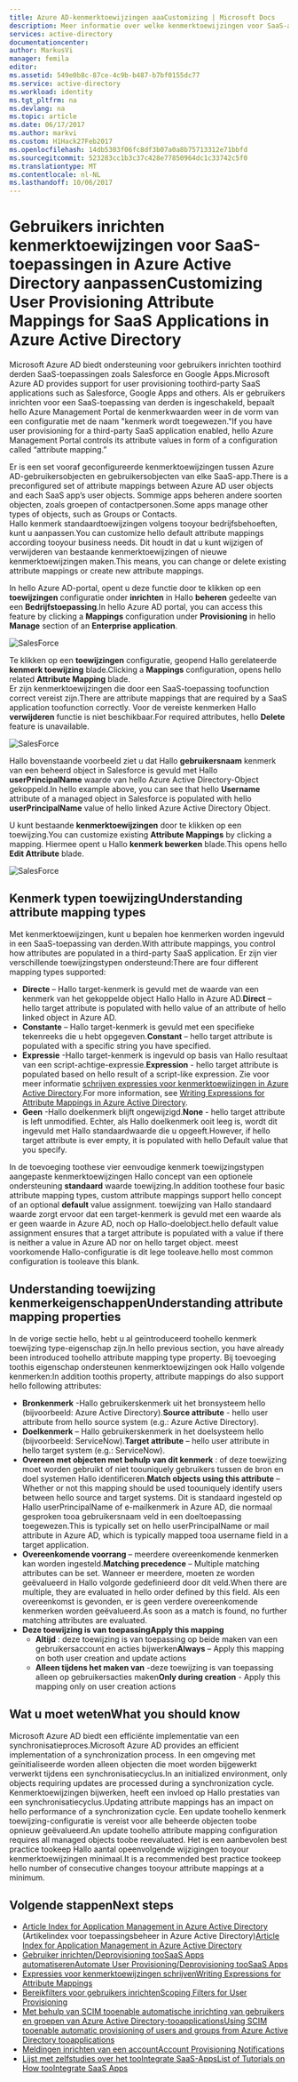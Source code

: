 ```yaml
---
title: Azure AD-kenmerktoewijzingen aaaCustomizing | Microsoft Docs
description: Meer informatie over welke kenmerktoewijzingen voor SaaS-apps in Azure Active Directory zijn hoe u kunt deze aanpassen tooaddress uw bedrijf nodig heeft.
services: active-directory
documentationcenter: 
author: MarkusVi
manager: femila
editor: 
ms.assetid: 549e0b8c-87ce-4c9b-b487-b7bf0155dc77
ms.service: active-directory
ms.workload: identity
ms.tgt_pltfrm: na
ms.devlang: na
ms.topic: article
ms.date: 06/17/2017
ms.author: markvi
ms.custom: H1Hack27Feb2017
ms.openlocfilehash: 14db5303f06fc8df3b07a0a8b75713312e71bbfd
ms.sourcegitcommit: 523283cc1b3c37c428e77850964dc1c33742c5f0
ms.translationtype: MT
ms.contentlocale: nl-NL
ms.lasthandoff: 10/06/2017
---
```

# <a name="customizing-user-provisioning-attribute-mappings-for-saas-applications-in-azure-active-directory"></a><span data-ttu-id="a719b-103">Gebruikers inrichten kenmerktoewijzingen voor SaaS-toepassingen in Azure Active Directory aanpassen</span><span class="sxs-lookup"><span data-stu-id="a719b-103">Customizing User Provisioning Attribute Mappings for SaaS Applications in Azure Active Directory</span></span>
<span data-ttu-id="a719b-104">Microsoft Azure AD biedt ondersteuning voor gebruikers inrichten toothird derden SaaS-toepassingen zoals Salesforce en Google Apps.</span><span class="sxs-lookup"><span data-stu-id="a719b-104">Microsoft Azure AD provides support for user provisioning toothird-party SaaS applications such as Salesforce, Google Apps and others.</span></span> <span data-ttu-id="a719b-105">Als er gebruikers inrichten voor een SaaS-toepassing van derden is ingeschakeld, bepaalt hello Azure Management Portal de kenmerkwaarden weer in de vorm van een configuratie met de naam "kenmerk wordt toegewezen."</span><span class="sxs-lookup"><span data-stu-id="a719b-105">If you have user provisioning for a third-party SaaS application enabled, hello Azure Management Portal controls its attribute values in form of a configuration called “attribute mapping.”</span></span>

<span data-ttu-id="a719b-106">Er is een set vooraf geconfigureerde kenmerktoewijzingen tussen Azure AD-gebruikersobjecten en gebruikersobjecten van elke SaaS-app.</span><span class="sxs-lookup"><span data-stu-id="a719b-106">There is a preconfigured set of attribute mappings between Azure AD user objects and each SaaS app’s user objects.</span></span> <span data-ttu-id="a719b-107">Sommige apps beheren andere soorten objecten, zoals groepen of contactpersonen.</span><span class="sxs-lookup"><span data-stu-id="a719b-107">Some apps manage other types of objects, such as Groups or Contacts.</span></span> <br> 
 <span data-ttu-id="a719b-108">Hallo kenmerk standaardtoewijzingen volgens tooyour bedrijfsbehoeften, kunt u aanpassen.</span><span class="sxs-lookup"><span data-stu-id="a719b-108">You can customize hello default attribute mappings according tooyour business needs.</span></span> <span data-ttu-id="a719b-109">Dit houdt in dat u kunt wijzigen of verwijderen van bestaande kenmerktoewijzingen of nieuwe kenmerktoewijzingen maken.</span><span class="sxs-lookup"><span data-stu-id="a719b-109">This means, you can change or delete existing attribute mappings or create new attribute mappings.</span></span>

<span data-ttu-id="a719b-110">In hello Azure AD-portal, opent u deze functie door te klikken op een **toewijzingen** configuratie onder **inrichten** in Hallo **beheren** gedeelte van een  **Bedrijfstoepassing**.</span><span class="sxs-lookup"><span data-stu-id="a719b-110">In hello Azure AD portal, you can access this feature by clicking a **Mappings** configuration under **Provisioning** in hello **Manage** section of an **Enterprise application**.</span></span>


![SalesForce][5] 

<span data-ttu-id="a719b-112">Te klikken op een **toewijzingen** configuratie, geopend Hallo gerelateerde **kenmerk toewijzing** blade.</span><span class="sxs-lookup"><span data-stu-id="a719b-112">Clicking a **Mappings** configuration, opens hello related **Attribute Mapping** blade.</span></span>  
<span data-ttu-id="a719b-113">Er zijn kenmerktoewijzingen die door een SaaS-toepassing toofunction correct vereist zijn.</span><span class="sxs-lookup"><span data-stu-id="a719b-113">There are attribute mappings that are required by a SaaS application toofunction correctly.</span></span> <span data-ttu-id="a719b-114">Voor de vereiste kenmerken Hallo **verwijderen** functie is niet beschikbaar.</span><span class="sxs-lookup"><span data-stu-id="a719b-114">For required attributes, hello **Delete** feature is unavailable.</span></span>


![SalesForce][6]  

<span data-ttu-id="a719b-116">Hallo bovenstaande voorbeeld ziet u dat Hallo **gebruikersnaam** kenmerk van een beheerd object in Salesforce is gevuld met Hallo **userPrincipalName** waarde van hello Azure Active Directory-Object gekoppeld.</span><span class="sxs-lookup"><span data-stu-id="a719b-116">In hello example above, you can see that hello **Username** attribute of a managed object in Salesforce is populated with hello **userPrincipalName** value of hello linked Azure Active Directory Object.</span></span>

<span data-ttu-id="a719b-117">U kunt bestaande **kenmerktoewijzingen** door te klikken op een toewijzing.</span><span class="sxs-lookup"><span data-stu-id="a719b-117">You can customize existing **Attribute Mappings** by clicking a mapping.</span></span> <span data-ttu-id="a719b-118">Hiermee opent u Hallo **kenmerk bewerken** blade.</span><span class="sxs-lookup"><span data-stu-id="a719b-118">This opens hello **Edit Attribute** blade.</span></span>

![SalesForce][7]  


  

## <a name="understanding-attribute-mapping-types"></a><span data-ttu-id="a719b-120">Kenmerk typen toewijzing</span><span class="sxs-lookup"><span data-stu-id="a719b-120">Understanding attribute mapping types</span></span>
<span data-ttu-id="a719b-121">Met kenmerktoewijzingen, kunt u bepalen hoe kenmerken worden ingevuld in een SaaS-toepassing van derden.</span><span class="sxs-lookup"><span data-stu-id="a719b-121">With attribute mappings, you control how attributes are populated in a third-party SaaS application.</span></span> <span data-ttu-id="a719b-122">Er zijn vier verschillende toewijzingstypen ondersteund:</span><span class="sxs-lookup"><span data-stu-id="a719b-122">There are four different mapping types supported:</span></span>

* <span data-ttu-id="a719b-123">**Directe** – Hallo target-kenmerk is gevuld met de waarde van een kenmerk van het gekoppelde object Hallo Hallo in Azure AD.</span><span class="sxs-lookup"><span data-stu-id="a719b-123">**Direct** – hello target attribute is populated with hello value of an attribute of hello linked object in Azure AD.</span></span>
* <span data-ttu-id="a719b-124">**Constante** – Hallo target-kenmerk is gevuld met een specifieke tekenreeks die u hebt opgegeven.</span><span class="sxs-lookup"><span data-stu-id="a719b-124">**Constant** – hello target attribute is populated with a specific string you have specified.</span></span>
* <span data-ttu-id="a719b-125">**Expressie** -Hallo target-kenmerk is ingevuld op basis van Hallo resultaat van een script-achtige-expressie.</span><span class="sxs-lookup"><span data-stu-id="a719b-125">**Expression** - hello target attribute is populated based on hello result of a script-like expression.</span></span> 
  <span data-ttu-id="a719b-126">Zie voor meer informatie [schrijven expressies voor kenmerktoewijzingen in Azure Active Directory](active-directory-saas-writing-expressions-for-attribute-mappings.md).</span><span class="sxs-lookup"><span data-stu-id="a719b-126">For more information, see [Writing Expressions for Attribute Mappings in Azure Active Directory](active-directory-saas-writing-expressions-for-attribute-mappings.md).</span></span>
* <span data-ttu-id="a719b-127">**Geen** -Hallo doelkenmerk blijft ongewijzigd.</span><span class="sxs-lookup"><span data-stu-id="a719b-127">**None** - hello target attribute is left unmodified.</span></span> <span data-ttu-id="a719b-128">Echter, als Hallo doelkenmerk ooit leeg is, wordt dit ingevuld met Hallo standaardwaarde die u opgeeft.</span><span class="sxs-lookup"><span data-stu-id="a719b-128">However, if hello target attribute is ever empty, it is populated with hello Default value that you specify.</span></span>

<span data-ttu-id="a719b-129">In de toevoeging toothese vier eenvoudige kenmerk toewijzingstypen aangepaste kenmerktoewijzingen Hallo concept van een optionele ondersteuning **standaard** waarde toewijzing.</span><span class="sxs-lookup"><span data-stu-id="a719b-129">In addition toothese four basic attribute mapping types, custom attribute mappings support hello concept of an optional **default** value assignment.</span></span> <span data-ttu-id="a719b-130">toewijzing van Hallo standaard waarde zorgt ervoor dat een target-kenmerk is gevuld met een waarde als er geen waarde in Azure AD, noch op Hallo-doelobject.</span><span class="sxs-lookup"><span data-stu-id="a719b-130">hello default value assignment ensures that a target attribute is populated with a value if there is neither a value in Azure AD nor on hello target object.</span></span> <span data-ttu-id="a719b-131">meest voorkomende Hallo-configuratie is dit lege tooleave.</span><span class="sxs-lookup"><span data-stu-id="a719b-131">hello most common configuration is tooleave this blank.</span></span>


## <a name="understanding-attribute-mapping-properties"></a><span data-ttu-id="a719b-132">Understanding toewijzing kenmerkeigenschappen</span><span class="sxs-lookup"><span data-stu-id="a719b-132">Understanding attribute mapping properties</span></span>

<span data-ttu-id="a719b-133">In de vorige sectie hello, hebt u al geïntroduceerd toohello kenmerk toewijzing type-eigenschap zijn.</span><span class="sxs-lookup"><span data-stu-id="a719b-133">In hello previous section, you have already been introduced toohello attribute mapping type property.</span></span>
<span data-ttu-id="a719b-134">Bij toevoeging toothis eigenschap ondersteunen kenmerktoewijzingen ook Hallo volgende kenmerken:</span><span class="sxs-lookup"><span data-stu-id="a719b-134">In addition toothis property, attribute mappings do also support hello following attributes:</span></span>

- <span data-ttu-id="a719b-135">**Bronkenmerk** -Hallo gebruikerskenmerk uit het bronsysteem hello (bijvoorbeeld: Azure Active Directory).</span><span class="sxs-lookup"><span data-stu-id="a719b-135">**Source attribute** - hello user attribute from hello source system (e.g.: Azure Active Directory).</span></span>
- <span data-ttu-id="a719b-136">**Doelkenmerk** – Hallo gebruikerskenmerk in het doelsysteem hello (bijvoorbeeld: ServiceNow).</span><span class="sxs-lookup"><span data-stu-id="a719b-136">**Target attribute** – hello user attribute in hello target system (e.g.: ServiceNow).</span></span>
- <span data-ttu-id="a719b-137">**Overeen met objecten met behulp van dit kenmerk** : of deze toewijzing moet worden gebruikt of niet toouniquely gebruikers tussen de bron en doel systemen Hallo identificeren.</span><span class="sxs-lookup"><span data-stu-id="a719b-137">**Match objects using this attribute** – Whether or not this mapping should be used toouniquely identify users between hello source and target systems.</span></span> <span data-ttu-id="a719b-138">Dit is standaard ingesteld op Hallo userPrincipalName of e-mailkenmerk in Azure AD, die normaal gesproken tooa gebruikersnaam veld in een doeltoepassing toegewezen.</span><span class="sxs-lookup"><span data-stu-id="a719b-138">This is typically set on hello userPrincipalName or mail attribute in Azure AD, which is typically mapped tooa username field in a target application.</span></span>
- <span data-ttu-id="a719b-139">**Overeenkomende voorrang** – meerdere overeenkomende kenmerken kan worden ingesteld.</span><span class="sxs-lookup"><span data-stu-id="a719b-139">**Matching precedence** – Multiple matching attributes can be set.</span></span> <span data-ttu-id="a719b-140">Wanneer er meerdere, moeten ze worden geëvalueerd in Hallo volgorde gedefinieerd door dit veld.</span><span class="sxs-lookup"><span data-stu-id="a719b-140">When there are multiple, they are evaluated in hello order defined by this field.</span></span> <span data-ttu-id="a719b-141">Als een overeenkomst is gevonden, er is geen verdere overeenkomende kenmerken worden geëvalueerd.</span><span class="sxs-lookup"><span data-stu-id="a719b-141">As soon as a match is found, no further matching attributes are evaluated.</span></span>
- <span data-ttu-id="a719b-142">**Deze toewijzing is van toepassing**</span><span class="sxs-lookup"><span data-stu-id="a719b-142">**Apply this mapping**</span></span>
    - <span data-ttu-id="a719b-143">**Altijd** : deze toewijzing is van toepassing op beide maken van een gebruikersaccount en acties bijwerken</span><span class="sxs-lookup"><span data-stu-id="a719b-143">**Always** – Apply this mapping on both user creation and update actions</span></span>
    - <span data-ttu-id="a719b-144">**Alleen tijdens het maken van** -deze toewijzing is van toepassing alleen op gebruikersacties maken</span><span class="sxs-lookup"><span data-stu-id="a719b-144">**Only during creation** - Apply this mapping only on user creation actions</span></span>


## <a name="what-you-should-know"></a><span data-ttu-id="a719b-145">Wat u moet weten</span><span class="sxs-lookup"><span data-stu-id="a719b-145">What you should know</span></span>

<span data-ttu-id="a719b-146">Microsoft Azure AD biedt een efficiënte implementatie van een synchronisatieproces.</span><span class="sxs-lookup"><span data-stu-id="a719b-146">Microsoft Azure AD provides an efficient implementation of a synchronization process.</span></span> <span data-ttu-id="a719b-147">In een omgeving met geïnitialiseerde worden alleen objecten die moet worden bijgewerkt verwerkt tijdens een synchronisatiecyclus.</span><span class="sxs-lookup"><span data-stu-id="a719b-147">In an initialized environment, only objects requiring updates are processed during a synchronization cycle.</span></span> <span data-ttu-id="a719b-148">Kenmerktoewijzingen bijwerken, heeft een invloed op Hallo prestaties van een synchronisatiecyclus.</span><span class="sxs-lookup"><span data-stu-id="a719b-148">Updating attribute mappings has an impact on hello performance of a synchronization cycle.</span></span> <span data-ttu-id="a719b-149">Een update toohello kenmerk toewijzing-configuratie is vereist voor alle beheerde objecten toobe opnieuw geëvalueerd.</span><span class="sxs-lookup"><span data-stu-id="a719b-149">An update toohello attribute mapping configuration requires all managed objects toobe reevaluated.</span></span> <span data-ttu-id="a719b-150">Het is een aanbevolen best practice tookeep Hallo aantal opeenvolgende wijzigingen tooyour kenmerktoewijzingen minimaal.</span><span class="sxs-lookup"><span data-stu-id="a719b-150">It is a recommended best practice tookeep hello number of consecutive changes tooyour attribute mappings at a minimum.</span></span>

## <a name="next-steps"></a><span data-ttu-id="a719b-151">Volgende stappen</span><span class="sxs-lookup"><span data-stu-id="a719b-151">Next steps</span></span>

* <span data-ttu-id="a719b-152">[Article Index for Application Management in Azure Active Directory](active-directory-apps-index.md) (Artikelindex voor toepassingsbeheer in Azure Active Directory)</span><span class="sxs-lookup"><span data-stu-id="a719b-152">[Article Index for Application Management in Azure Active Directory](active-directory-apps-index.md)</span></span>
* [<span data-ttu-id="a719b-153">Gebruiker inrichten/Deprovisioning tooSaaS Apps automatiseren</span><span class="sxs-lookup"><span data-stu-id="a719b-153">Automate User Provisioning/Deprovisioning tooSaaS Apps</span></span>](active-directory-saas-app-provisioning.md)
* [<span data-ttu-id="a719b-154">Expressies voor kenmerktoewijzingen schrijven</span><span class="sxs-lookup"><span data-stu-id="a719b-154">Writing Expressions for Attribute Mappings</span></span>](active-directory-saas-writing-expressions-for-attribute-mappings.md)
* [<span data-ttu-id="a719b-155">Bereikfilters voor gebruikers inrichten</span><span class="sxs-lookup"><span data-stu-id="a719b-155">Scoping Filters for User Provisioning</span></span>](active-directory-saas-scoping-filters.md)
* [<span data-ttu-id="a719b-156">Met behulp van SCIM tooenable automatische inrichting van gebruikers en groepen van Azure Active Directory-tooapplications</span><span class="sxs-lookup"><span data-stu-id="a719b-156">Using SCIM tooenable automatic provisioning of users and groups from Azure Active Directory tooapplications</span></span>](active-directory-scim-provisioning.md)
* [<span data-ttu-id="a719b-157">Meldingen inrichten van een account</span><span class="sxs-lookup"><span data-stu-id="a719b-157">Account Provisioning Notifications</span></span>](active-directory-saas-account-provisioning-notifications.md)
* [<span data-ttu-id="a719b-158">Lijst met zelfstudies over het tooIntegrate SaaS-Apps</span><span class="sxs-lookup"><span data-stu-id="a719b-158">List of Tutorials on How tooIntegrate SaaS Apps</span></span>](active-directory-saas-tutorial-list.md)

<!--Image references-->
[1]: ./media/active-directory-saas-customizing-attribute-mappings/ic765497.png
[2]: ./media/active-directory-saas-customizing-attribute-mappings/ic775419.png
[3]: ./media/active-directory-saas-customizing-attribute-mappings/ic775420.png
[4]: ./media/active-directory-saas-customizing-attribute-mappings/ic775421.png
[5]: ./media/active-directory-saas-customizing-attribute-mappings/21.png
[6]: ./media/active-directory-saas-customizing-attribute-mappings/22.png
[7]: ./media/active-directory-saas-customizing-attribute-mappings/23.png

